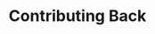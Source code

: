 ---
year: ""
title: "Contributing Back"
description: ["One of 2024’s defining moments was welcoming twelve exceptionally talented students into the Kiran Pratibha Program. These young individuals, from 11 districts across 8 states, have extended Kiran Foundation's reach nationwide.",]

image: "assets/images/about/about-us-group.png"
button: 

    type: "btn3"  # btn1 for primary, btn2 for secondary, btn3 for tertiary
    text: "See our Fantastic Team"
    path: "#"
---